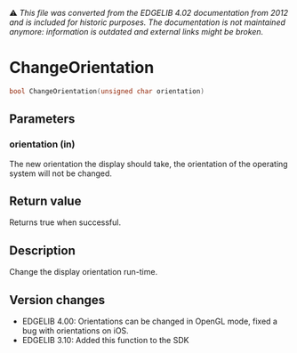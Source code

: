 :warning: _This file was converted from the EDGELIB 4.02 documentation from 2012 and is included for historic purposes. The documentation is not maintained anymore: information is outdated and external links might be broken._

# ChangeOrientation


```c++
bool ChangeOrientation(unsigned char orientation)
```

## Parameters
### orientation (in)
The new orientation the display should take, the orientation of the operating system will not be changed.

## Return value
Returns true when successful.

## Description
Change the display orientation run-time.

## Version changes
- EDGELIB 4.00: Orientations can be changed in OpenGL mode, fixed a bug with orientations on iOS. 
- EDGELIB 3.10: Added this function to the SDK

